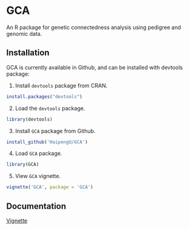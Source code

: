
<!-- README.md is generated from README.Rmd. Please edit README.Rmd (this file) -->

# GCA

An R package for genetic connectedness analysis using pedigree and
genomic data.

## Installation

GCA is currently available in Github, and can be installed with devtools
package:

1.  Install `devtools` package from CRAN.

<!-- end list -->

``` r
install.packages("devtools")
```

2.  Load the `devtools` package.

<!-- end list -->

``` r
library(devtools)
```

3.  Install `GCA` package from Github.

<!-- end list -->

``` r
install_github('HaipengU/GCA')
```

4.  Load `GCA` package.

<!-- end list -->

``` r
library(GCA)
```

5.  View `GCA` vignette.

<!-- end list -->

``` r
vignette('GCA', package = 'GCA')
```

## Documentation

[Vignette](https://haipengu.github.io/Rmd/Vignette.html)
